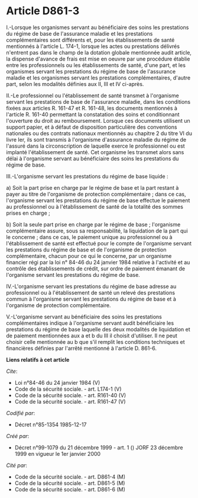# Article D861-3

I.-Lorsque les organismes servant au bénéficiaire des soins les prestations du régime de base de l'assurance maladie et les
prestations complémentaires sont différents et, pour les établissements de santé mentionnés à l'article L. 174-1, lorsque les
actes ou prestations délivrés n'entrent pas dans le champ de la dotation globale mentionnée audit article, la dispense
d'avance de frais est mise en oeuvre par une procédure établie entre les professionnels ou les établissements de santé, d'une
part, et les organismes servant les prestations du régime de base de l'assurance maladie et les organismes servant les
prestations complémentaires, d'autre part, selon les modalités définies aux II, III et IV ci-après. 

II.-Le professionnel ou l'établissement de santé transmet à l'organisme servant les prestations de base de l'assurance
maladie, dans les conditions fixées aux articles R. 161-47 et R. 161-48, les documents mentionnés à l'article R. 161-40
permettant la constatation des soins et conditionnant l'ouverture du droit au remboursement. Lorsque ces documents utilisent
un support papier, et à défaut de disposition particulière des conventions nationales ou des contrats nationaux mentionnés au
chapitre 2 du titre VI du livre Ier, ils sont transmis à l'organisme d'assurance maladie du régime de l'assuré dans la
circonscription de laquelle exerce le professionnel ou est implanté l'établissement de santé. Cet organisme les transmet
alors sans délai à l'organisme servant au bénéficiaire des soins les prestations du régime de base. 

III.-L'organisme servant les prestations du régime de base liquide : 

a) Soit la part prise en charge par le régime de base et la part restant à payer au titre de l'organisme de protection
complémentaire ; dans ce cas, l'organisme servant les prestations du régime de base effectue le paiement au professionnel ou
à l'établissement de santé de la totalité des sommes prises en charge ; 

b) Soit la seule part prise en charge par le régime de base ; l'organisme complémentaire assure, sous sa responsabilité, la
liquidation de la part qui le concerne ; dans ce cas, le paiement unique au professionnel ou à l'établissement de santé est
effectué pour le compte de l'organisme servant les prestations du régime de base et de l'organisme de protection
complémentaire, chacun pour ce qui le concerne, par un organisme financier régi par la loi n° 84-46 du 24 janvier 1984
relative à l'activité et au contrôle des établissements de crédit, sur ordre de paiement émanant de l'organisme servant les
prestations du régime de base. 

IV.-L'organisme servant les prestations du régime de base adresse au professionnel ou à l'établissement de santé un relevé
des prestations commun à l'organisme servant les prestations du régime de base et à l'organisme de protection
complémentaire. 

V.-L'organisme servant au bénéficiaire des soins les prestations complémentaires indique à l'organisme servant audit
bénéficiaire les prestations du régime de base laquelle des deux modalités de liquidation et de paiement mentionnées aux a et
b du III il choisit d'utiliser. Il ne peut choisir celle mentionnée au b que s'il remplit les conditions techniques et
financières définies par l'arrêté mentionné à l'article D. 861-6.

**Liens relatifs à cet article**

_Cite_:

  - Loi n°84-46 du 24 janvier 1984 (V)
  - Code de la sécurité sociale. - art. L174-1 (V)
  - Code de la sécurité sociale. - art. R161-40 (V)
  - Code de la sécurité sociale. - art. R161-47 (V)

_Codifié par_:

  - Décret n°85-1354 1985-12-17

_Créé par_:

  - Décret n°99-1079 du 21 décembre 1999 - art. 1 () JORF 23 décembre 1999 en vigueur le 1er janvier 2000

_Cité par_:

  - Code de la sécurité sociale. - art. D861-4 (M)
  - Code de la sécurité sociale. - art. D861-5 (M)
  - Code de la sécurité sociale. - art. D861-6 (M)
